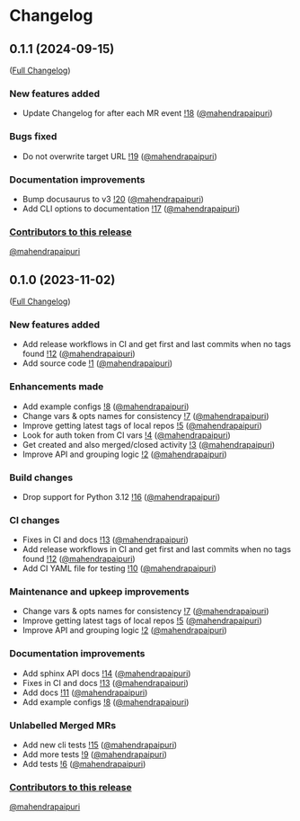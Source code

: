 # Changelog

<!-- <START NEW CHANGELOG ENTRY> -->
<!-- <END NEW CHANGELOG ENTRY> -->

## 0.1.1 (2024-09-15)

([Full Changelog](https://gitlab.com/mahendrapaipuri/gitlab-activity/-/compare/6b6d4d9b241e3819aad78245a7ef562a5710b547...90910e1e55927baf8268e8421c453b6737b1a913?from_project_id=51534402&straight=false))

### New features added

- Update Changelog for after each MR event [!18](https://gitlab.com/mahendrapaipuri/gitlab-activity/-/merge_requests/18) ([@mahendrapaipuri](https://gitlab.com/mahendrapaipuri))

### Bugs fixed

- Do not overwrite target URL [!19](https://gitlab.com/mahendrapaipuri/gitlab-activity/-/merge_requests/19) ([@mahendrapaipuri](https://gitlab.com/mahendrapaipuri))

### Documentation improvements

- Bump docusaurus to v3 [!20](https://gitlab.com/mahendrapaipuri/gitlab-activity/-/merge_requests/20) ([@mahendrapaipuri](https://gitlab.com/mahendrapaipuri))
- Add CLI options to documentation [!17](https://gitlab.com/mahendrapaipuri/gitlab-activity/-/merge_requests/17) ([@mahendrapaipuri](https://gitlab.com/mahendrapaipuri))

### [Contributors to this release](https://mahendrapaipuri.gitlab.io/gitlab-activity/usage#contributors-list)

[@mahendrapaipuri](https://gitlab.com/mahendrapaipuri)

## 0.1.0 (2023-11-02)

([Full Changelog](https://gitlab.com/mahendrapaipuri/gitlab-activity/-/compare/6c710c92265819a8a2d1a59317b9c7e9d0d47fe7...fcc20006f29d94bbe20cbb139a07ff117c9fa566?from_project_id=51534402&straight=false))

### New features added

- Add release workflows in CI and get first and last commits when no tags found [!12](https://gitlab.com/mahendrapaipuri/gitlab-activity/-/merge_requests/12) ([@mahendrapaipuri](https://gitlab.com/mahendrapaipuri))
- Add source code [!1](https://gitlab.com/mahendrapaipuri/gitlab-activity/-/merge_requests/1) ([@mahendrapaipuri](https://gitlab.com/mahendrapaipuri))

### Enhancements made

- Add example configs [!8](https://gitlab.com/mahendrapaipuri/gitlab-activity/-/merge_requests/8) ([@mahendrapaipuri](https://gitlab.com/mahendrapaipuri))
- Change vars & opts names for consistency [!7](https://gitlab.com/mahendrapaipuri/gitlab-activity/-/merge_requests/7) ([@mahendrapaipuri](https://gitlab.com/mahendrapaipuri))
- Improve getting latest tags of local repos [!5](https://gitlab.com/mahendrapaipuri/gitlab-activity/-/merge_requests/5) ([@mahendrapaipuri](https://gitlab.com/mahendrapaipuri))
- Look for auth token from CI vars [!4](https://gitlab.com/mahendrapaipuri/gitlab-activity/-/merge_requests/4) ([@mahendrapaipuri](https://gitlab.com/mahendrapaipuri))
- Get created and also merged/closed activity [!3](https://gitlab.com/mahendrapaipuri/gitlab-activity/-/merge_requests/3) ([@mahendrapaipuri](https://gitlab.com/mahendrapaipuri))
- Improve API and grouping logic [!2](https://gitlab.com/mahendrapaipuri/gitlab-activity/-/merge_requests/2) ([@mahendrapaipuri](https://gitlab.com/mahendrapaipuri))

### Build changes

- Drop support for Python 3.12 [!16](https://gitlab.com/mahendrapaipuri/gitlab-activity/-/merge_requests/16) ([@mahendrapaipuri](https://gitlab.com/mahendrapaipuri))

### CI changes

- Fixes in CI and docs [!13](https://gitlab.com/mahendrapaipuri/gitlab-activity/-/merge_requests/13) ([@mahendrapaipuri](https://gitlab.com/mahendrapaipuri))
- Add release workflows in CI and get first and last commits when no tags found [!12](https://gitlab.com/mahendrapaipuri/gitlab-activity/-/merge_requests/12) ([@mahendrapaipuri](https://gitlab.com/mahendrapaipuri))
- Add CI YAML file for testing [!10](https://gitlab.com/mahendrapaipuri/gitlab-activity/-/merge_requests/10) ([@mahendrapaipuri](https://gitlab.com/mahendrapaipuri))

### Maintenance and upkeep improvements

- Change vars & opts names for consistency [!7](https://gitlab.com/mahendrapaipuri/gitlab-activity/-/merge_requests/7) ([@mahendrapaipuri](https://gitlab.com/mahendrapaipuri))
- Improve getting latest tags of local repos [!5](https://gitlab.com/mahendrapaipuri/gitlab-activity/-/merge_requests/5) ([@mahendrapaipuri](https://gitlab.com/mahendrapaipuri))
- Improve API and grouping logic [!2](https://gitlab.com/mahendrapaipuri/gitlab-activity/-/merge_requests/2) ([@mahendrapaipuri](https://gitlab.com/mahendrapaipuri))

### Documentation improvements

- Add sphinx API docs [!14](https://gitlab.com/mahendrapaipuri/gitlab-activity/-/merge_requests/14) ([@mahendrapaipuri](https://gitlab.com/mahendrapaipuri))
- Fixes in CI and docs [!13](https://gitlab.com/mahendrapaipuri/gitlab-activity/-/merge_requests/13) ([@mahendrapaipuri](https://gitlab.com/mahendrapaipuri))
- Add docs [!11](https://gitlab.com/mahendrapaipuri/gitlab-activity/-/merge_requests/11) ([@mahendrapaipuri](https://gitlab.com/mahendrapaipuri))
- Add example configs [!8](https://gitlab.com/mahendrapaipuri/gitlab-activity/-/merge_requests/8) ([@mahendrapaipuri](https://gitlab.com/mahendrapaipuri))

### Unlabelled Merged MRs

- Add new cli tests [!15](https://gitlab.com/mahendrapaipuri/gitlab-activity/-/merge_requests/15) ([@mahendrapaipuri](https://gitlab.com/mahendrapaipuri))
- Add more tests [!9](https://gitlab.com/mahendrapaipuri/gitlab-activity/-/merge_requests/9) ([@mahendrapaipuri](https://gitlab.com/mahendrapaipuri))
- Add tests [!6](https://gitlab.com/mahendrapaipuri/gitlab-activity/-/merge_requests/6) ([@mahendrapaipuri](https://gitlab.com/mahendrapaipuri))

### [Contributors to this release](https://mahendrapaipuri.gitlab.io/gitlab-activity/usage#contributors-list)

[@mahendrapaipuri](https://gitlab.com/mahendrapaipuri)
